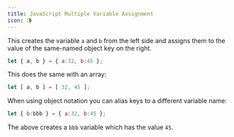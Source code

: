```yaml
---
title: JavaScript Multiple Variable Assignment
icon: 🌗
---
```


This creates the variable `a` and `b` from the left side and assigns them to the value of the same-named object key on the right.

```js
let { a, b } = { a:32, b:45 };
```

This does the same with an array:

```js
let [ a, b ] = [ 32, 45 ];
```

When using object notation you can alias keys to a different variable name:

```js
let { b:bbb } = { a:32, b:45 };
```

The above creates a `bbb` variable which has the value `45`.
